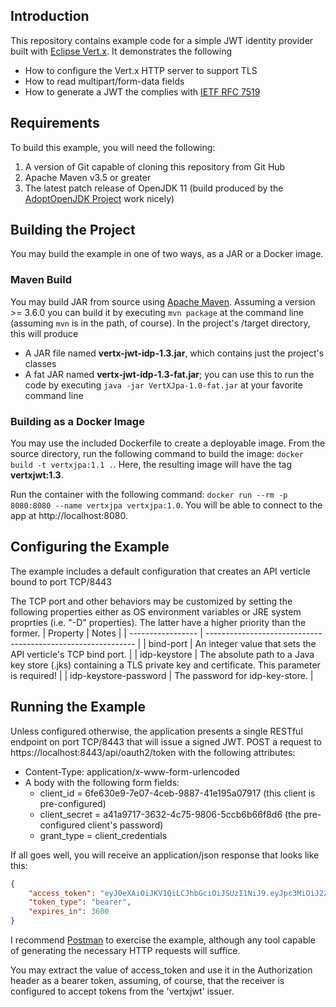 ## Introduction
This repository contains example code for a simple JWT identity provider built with [Eclipse Vert.x](http://vertx.io). It
demonstrates the following
* How to configure the Vert.x HTTP server to support TLS
* How to read multipart/form-data fields
* How to generate a JWT the complies with [IETF RFC 7519](https://tools.ietf.org/html/rfc7519)

## Requirements
To build this example, you will need the following:
1. A version of Git capable of cloning this repository from Git Hub
1. Apache Maven v3.5 or greater
1. The latest patch release of OpenJDK 11 (build produced by the [AdoptOpenJDK Project](https://adoptopenjdk.net/) work
nicely)

## Building the Project
You may build the example in one of two ways, as a JAR or a Docker image. 
### Maven Build
You may build JAR from source using [Apache Maven](http://maven.apache.org). Assuming a version >= 3.6.0 you can build it  by
executing `mvn package` at the command line (assuming `mvn` is in the path, of course). In the project's /target
directory, this will produce
* A JAR file named __vertx-jwt-idp-1.3.jar__, which contains just the project's classes
* A fat JAR named __vertx-jwt-idp-1.3-fat.jar__; you can use this to run the code by executing `java -jar VertXJpa-1.0-fat.jar`
at your favorite command line
### Building as a Docker Image
You may use the included Dockerfile to create a deployable image. From the source directory, run the following
command to build the image: `docker build -t vertxjpa:1.1 .`. Here, the resulting image will have the tag
__vertxjwt:1.3__. 

Run the container with the following command: `docker run --rm -p 8080:8080 --name vertxjpa vertxjpa:1.0`. You will 
be able to connect to the app at http://localhost:8080.

## Configuring the Example
The example includes a default configuration that creates an API verticle bound to port TCP/8443

The TCP port and other behaviors may be customized by setting the following properties either as OS environment
variables or JRE system proprties (i.e. "-D" properties). The latter have a higher priority than the former.
| Property          | Notes                                                        |
| ----------------- | ------------------------------------------------------------ |
| bind-port         | An integer value that sets the API verticle's TCP bind port. |
| idp-keystore      | The absolute path to a Java key store (.jks) containing a TLS private key and certificate.  This parameter is required! |
| idp-keystore-password | The password for idp-key-store. | 

## Running the Example
Unless configured otherwise, the application presents a single RESTful endpoint on port TCP/8443 that will issue a 
signed JWT. POST a request to https://localhost:8443/api/oauth2/token with the following attributes:
* Content-Type: application/x-www-form-urlencoded
* A body with the following form fields:
    * client_id = 6fe630e9-7e07-4ceb-9887-41e195a07917 (this client is pre-configured)
    * client_secret = a41a9717-3632-4c75-9806-5ccb6b66f8d6 (the pre-configured client's password)
    * grant_type = client_credentials
    
If all goes well, you will receive an application/json response that looks like this:
```json
{
    "access_token": "eyJ0eXAiOiJKV1QiLCJhbGciOiJSUzI1NiJ9.eyJpc3MiOiJ2ZXJ0eGp3dCIsInN1YiI6IjZmZTYzMGU5LTdlMDctNGNlYi05ODg3LTQxZTE5NWEwNzkxNyIsImlhdCI6IjIwMjAtMDQtMDNUMjE6NTk6MDAuMzcwNTY2WiIsIm5iZiI6IjIwMjAtMDQtMDNUMjE6NTk6MDAuMzcwNTY2WiIsImp0aSI6IjkxYmQ4NzcyLTZiYTgtNDVjYy1iZWU5LTM2NmIwYjI3NDg1MSIsImV4cCI6IjIwMjAtMDQtMDNUMjI6NTk6MDAuMzcwNTY2WiJ9.WdgTLGwJWQkvXC9VkqPYks5WuTtS70Sii5H1nYStWCHVvCyoU2uYvC_4dYSYMVdEnO1aZKQL7fzNfol_qYqzQ8TwekV9TwrafjjKQ0DLqgOs9SUvb2hXSDMDlzbII5_T1IUM_lw5DMLC-gl4rxINa3ywdDXAC9-x70wxAAScHsK1cINvy_y8w5kSjIhLJZaSBVRk-a7A-0FwOYdN1MN-kKGMHlKEDQWrA8Xja2JfRs1tTITTL5p5MZB2XcYBo4H8QH85ww_G81_QUcxaKcb8ObIJS3JBouwsLf-T0U0531qxxyCUQzRJWp4TVTP87448LN4_YrMf_ZU9aeOOM7cVBw",
    "token_type": "bearer",
    "expires_in": 3600
}
```
I recommend [Postman](https://www.postman.com/) to exercise the example, although any tool capable of generating the
necessary HTTP requests will suffice.

You may extract the value of access_token and use it in the Authorization header as a bearer token, assuming, of course, that
the receiver is configured to accept tokens from the 'vertxjwt' issuer. 
